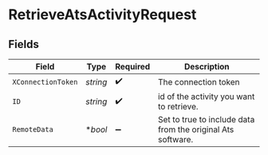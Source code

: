 # RetrieveAtsActivityRequest


## Fields

| Field                                                       | Type                                                        | Required                                                    | Description                                                 |
| ----------------------------------------------------------- | ----------------------------------------------------------- | ----------------------------------------------------------- | ----------------------------------------------------------- |
| `XConnectionToken`                                          | *string*                                                    | :heavy_check_mark:                                          | The connection token                                        |
| `ID`                                                        | *string*                                                    | :heavy_check_mark:                                          | id of the activity you want to retrieve.                    |
| `RemoteData`                                                | **bool*                                                     | :heavy_minus_sign:                                          | Set to true to include data from the original Ats software. |